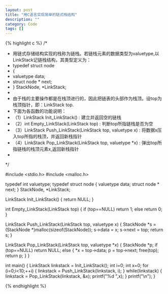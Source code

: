```yaml
---
layout: post
title: "用C语言实现简单的链式栈结构"
description: ""
category: Code
tags: []
---
```


{% highlight c %}
/*
 *  用链式存储结构实现的栈称为链栈。若链栈元素的数据类型为valuetype,以LinkStack记链栈结构，其类型定义为：
 * typedef struct node
 * {
 *    valuetype data;
 *    struct node * next;
 * } StackNode, *LinkStack;
 *
 * 由于栈的主要操作都是在栈顶进行的，因此把链表的头部作为栈顶。设top为栈顶指针，即：LinkStack top.
 * 下面为各函数的功能说明：
 * （1）LinkStack Init_LinkStack() : 建立并返回空的链栈
 * （2）int Empty_LinkStack(LinkStack top) : 判断top所指链栈是否为空
 * （3）LinkStack Push_LinkStack(LinkStack top, valuetype x) : 将数据x压入top所指的栈顶，并返回新栈指针
 * （4）LinkStack Pop_LinkStack(LinkStack top, valuetype *x) : 弹出top所指链栈的栈顶元素x,返回新栈指针
 *
 */
 
#include <stdio.h>
#include <malloc.h>

typedef int valuetype;
typedef struct node
{
    valuetype data;
    struct node * next;
} StackNode, *LinkStack;
 
LinkStack Init_LinkStack()
{
    return NULL;
}

int Empty_LinkStack(LinkStack top)
{
    if (top==NULL)  return 1;
    else    return 0;
}
 
LinkStack Push_LinkStack(LinkStack top, valuetype x)
{
    StackNode *s = (StackNode *)malloc(sizeof(StackNode));
    s->data = x;
    s->next = top;
    return s;
}

LinkStack Pop_LinkStack(LinkStack top, valuetype *x)
{
    StackNode *p;
    if (top==NULL)  return NULL;
    else {
        *x = top->data;
        p = top->next;
        free(top);
        return p;
    }
}

int main()
{
    LinkStack linkstack = Init_LinkStack();
    int i=0;
    int x=0;
    for (i=0;i<10;++i)
    {
        linkstack = Push_LinkStack(linkstack, i);
    }
    while(linkstack)
    {
        linkstack = Pop_LinkStack(linkstack, &x);
        printf("%d ",x);
    }
    printf("\n");
}

{% endhighlight %}
